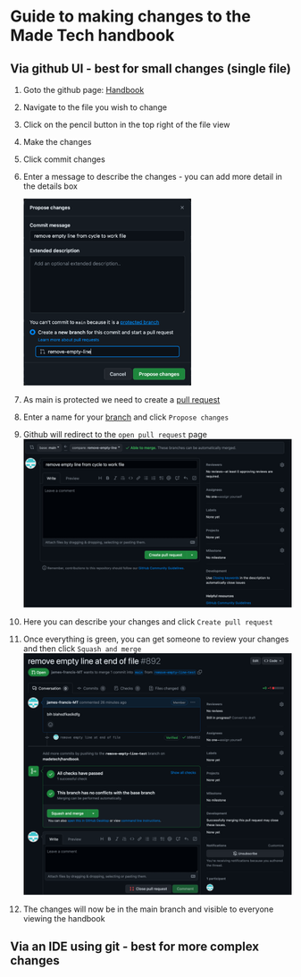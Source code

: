 # Guide to making changes to the Made Tech handbook

## Via github UI - best for small changes (single file)

1. Goto the github page: [Handbook](https://github.com/madetech/handbook)
2. Navigate to the file you wish to change
3. Click on the pencil button in the top right of the file view
4. Make the changes
5. Click commit changes
6. Enter a message to describe the changes - you can add more detail in the details box
   
   <img src="create_a_branch.png" width="300" />
7. As main is protected we need to create a [pull request](https://docs.github.com/en/pull-requests/collaborating-with-pull-requests/proposing-changes-to-your-work-with-pull-requests/about-pull-requests)
8. Enter a name for your [branch](https://www.w3schools.com/git/git_branch.asp?remote=github) and click `Propose changes`
9.  Github will redirect to the `open pull request` page
    ![create a pr](create_a_pr.png)
10. Here you can describe your changes and click `Create pull request`
11. Once everything is green, you can get someone to review your changes and then click `Squash and merge`
    ![merging the pr](merge_a_pr.png)
12. The changes will now be in the main branch and visible to everyone viewing the handbook

## Via an IDE using git - best for more complex changes
